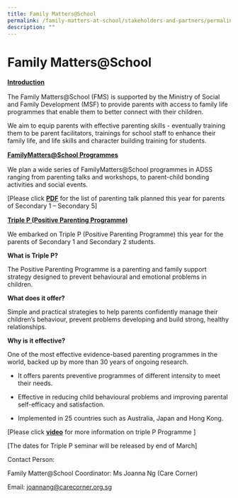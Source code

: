 ```yaml
---
title: Family Matters@School
permalink: /family-matters-at-school/stakeholders-and-partners/permalink
description: ""
---
```

Family Matters@School
=====================

<p style="line-height: 19.6px;"><b><u>Introduction</u></b></p> 
  
The Family Matters@School (FMS) is supported by the Ministry of Social and Family Development (MSF) to provide parents with access to family life programmes that enable them to better connect with their children.

We aim to equip parents with effective parenting skills - eventually training them to be parent facilitators, trainings for school staff to enhance their family life, and life skills and character building training for students.

  
<p style="line-height: 19.6px;"><b><u>FamilyMatters@School Programmes</u></b></p>


We plan a wide series of FamilyMatters@School programmes in ADSS ranging from parenting talks and workshops, to parent-child bonding activities and social events. 

\[Please click **[PDF]()** for the list of parenting talk planned this year for parents of Secondary 1 – Secondary 5\]

  
<p style="line-height: 19.6px;"><b><u>Triple P (Positive Parenting Programme)</u></b></p>

We embarked on Triple P (Positive Parenting Programme) this year for the parents of Secondary 1 and Secondary 2 students.

**What is Triple P?**

The Positive Parenting Programme is a parenting and family support strategy designed to prevent behavioural and emotional problems in children.

  

**What does it offer?**

Simple and practical strategies to help parents confidently manage their children’s behaviour, prevent problems developing and build strong, healthy relationships.

  

**Why is it effective?**

One of the most effective evidence-based parenting programmes in the world, backed up by more than 30 years of ongoing research.

*   It offers parents preventive programmes of different intensity to meet their needs.
    
*   Effective in reducing child behavioural problems and improving parental self-efficacy and satisfaction.
    
*   Implemented in 25 countries such as Australia, Japan and Hong Kong.
    

\[Please click **[video](http://youtu.be/Fo8XE2yQStg)** for more information on triple P Programme \]

\[The dates for Triple P seminar will be released by end of March\]

  

Contact Person:

Family Matter@School Coordinator: Ms Joanna Ng (Care Corner)

Email: [joannang@carecorner.org.sg](mailto:joannang@carecorner.org.sg)